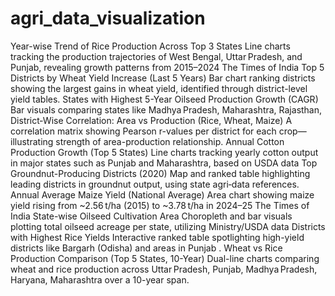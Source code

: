 # agri_data_visualization
Year-wise Trend of Rice Production Across Top 3 States
Line charts tracking the production trajectories of West Bengal, Uttar Pradesh, and Punjab, revealing growth patterns from 2015–2024 
The Times of India
Top 5 Districts by Wheat Yield Increase (Last 5 Years)
Bar chart ranking districts showing the largest gains in wheat yield, identified through district-level yield tables.
States with Highest 5-Year Oilseed Production Growth (CAGR)
Bar visuals comparing states like Madhya Pradesh, Maharashtra, Rajasthan, 
District‑Wise Correlation: Area vs Production (Rice, Wheat, Maize)
A correlation matrix showing Pearson r-values per district for each crop—illustrating strength of area-production relationship.
Annual Cotton Production Growth (Top 5 States)
Line charts tracking yearly cotton output in major states such as Punjab and Maharashtra, based on USDA data 
Top Groundnut-Producing Districts (2020)
Map and ranked table highlighting leading districts in groundnut output, using state agri‑data references.
Annual Average Maize Yield (National Average)
Area chart showing maize yield rising from ~2.56 t/ha (2015) to ~3.78 t/ha in 2024–25 
The Times of India
State-wise Oilseed Cultivation Area
Choropleth and bar visuals plotting total oilseed acreage per state, utilizing Ministry/USDA data 
Districts with Highest Rice Yields
Interactive ranked table spotlighting high-yield districts like Bargarh (Odisha) and areas in Punjab .
Wheat vs Rice Production Comparison (Top 5 States, 10-Year)
Dual-line charts comparing wheat and rice production across Uttar Pradesh, Punjab, Madhya Pradesh, Haryana, Maharashtra over a 10-year span.


